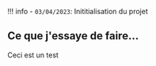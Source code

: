 !!! info
    - `03/04/2023`: Inititialisation du projet
    
## Ce que j'essaye de faire...

Ceci est un test 
